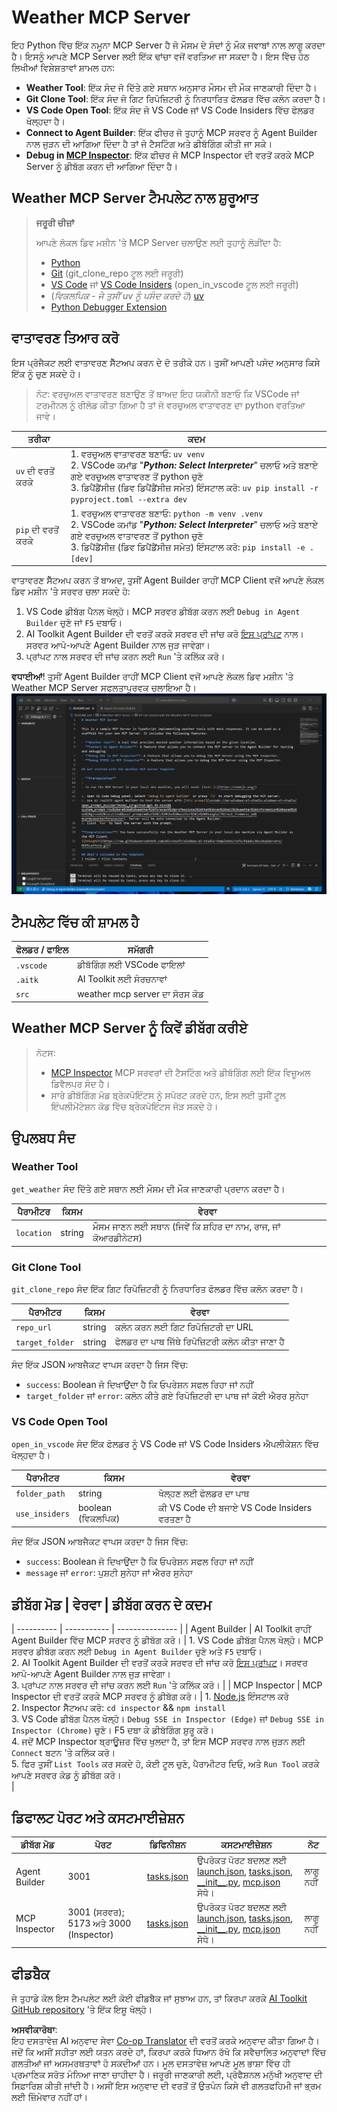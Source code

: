 <!--
CO_OP_TRANSLATOR_METADATA:
{
  "original_hash": "a3f252a62f059360855de5331a575898",
  "translation_date": "2025-06-10T07:07:55+00:00",
  "source_file": "10-StreamliningAIWorkflowsBuildingAnMCPServerWithAIToolkit/lab4/code/github_mcp_server/README.md",
  "language_code": "pa"
}
-->
# Weather MCP Server

ਇਹ Python ਵਿੱਚ ਇੱਕ ਨਮੂਨਾ MCP Server ਹੈ ਜੋ ਮੌਸਮ ਦੇ ਸੰਦਾਂ ਨੂੰ ਮੌਕ ਜਵਾਬਾਂ ਨਾਲ ਲਾਗੂ ਕਰਦਾ ਹੈ। ਇਸਨੂੰ ਆਪਣੇ MCP Server ਲਈ ਇੱਕ ਢਾਂਚਾ ਵਜੋਂ ਵਰਤਿਆ ਜਾ ਸਕਦਾ ਹੈ। ਇਸ ਵਿੱਚ ਹੇਠ ਲਿਖੀਆਂ ਵਿਸ਼ੇਸ਼ਤਾਵਾਂ ਸ਼ਾਮਲ ਹਨ:

- **Weather Tool**: ਇੱਕ ਸੰਦ ਜੋ ਦਿੱਤੇ ਗਏ ਸਥਾਨ ਅਨੁਸਾਰ ਮੌਸਮ ਦੀ ਮੌਕ ਜਾਣਕਾਰੀ ਦਿੰਦਾ ਹੈ।
- **Git Clone Tool**: ਇੱਕ ਸੰਦ ਜੋ ਗਿਟ ਰਿਪੋਜ਼ਿਟਰੀ ਨੂੰ ਨਿਰਧਾਰਿਤ ਫੋਲਡਰ ਵਿੱਚ ਕਲੋਨ ਕਰਦਾ ਹੈ।
- **VS Code Open Tool**: ਇੱਕ ਸੰਦ ਜੋ VS Code ਜਾਂ VS Code Insiders ਵਿੱਚ ਫੋਲਡਰ ਖੋਲ੍ਹਦਾ ਹੈ।
- **Connect to Agent Builder**: ਇੱਕ ਫੀਚਰ ਜੋ ਤੁਹਾਨੂੰ MCP ਸਰਵਰ ਨੂੰ Agent Builder ਨਾਲ ਜੁੜਨ ਦੀ ਆਗਿਆ ਦਿੰਦਾ ਹੈ ਤਾਂ ਜੋ ਟੈਸਟਿੰਗ ਅਤੇ ਡੀਬੱਗਿੰਗ ਕੀਤੀ ਜਾ ਸਕੇ।
- **Debug in [MCP Inspector](https://github.com/modelcontextprotocol/inspector)**: ਇੱਕ ਫੀਚਰ ਜੋ MCP Inspector ਦੀ ਵਰਤੋਂ ਕਰਕੇ MCP Server ਨੂੰ ਡੀਬੱਗ ਕਰਨ ਦੀ ਆਗਿਆ ਦਿੰਦਾ ਹੈ।

## Weather MCP Server ਟੈਮਪਲੇਟ ਨਾਲ ਸ਼ੁਰੂਆਤ

> **ਜਰੂਰੀ ਚੀਜ਼ਾਂ**
>
> ਆਪਣੇ ਲੋਕਲ ਡਿਵ ਮਸ਼ੀਨ 'ਤੇ MCP Server ਚਲਾਉਣ ਲਈ ਤੁਹਾਨੂੰ ਲੋੜੀਂਦਾ ਹੈ:
>
> - [Python](https://www.python.org/)
> - [Git](https://git-scm.com/) (git_clone_repo ਟੂਲ ਲਈ ਜਰੂਰੀ)
> - [VS Code](https://code.visualstudio.com/) ਜਾਂ [VS Code Insiders](https://code.visualstudio.com/insiders/) (open_in_vscode ਟੂਲ ਲਈ ਜਰੂਰੀ)
> - (*ਵਿਕਲਪਿਕ - ਜੇ ਤੁਸੀਂ uv ਨੂੰ ਪਸੰਦ ਕਰਦੇ ਹੋ*) [uv](https://github.com/astral-sh/uv)
> - [Python Debugger Extension](https://marketplace.visualstudio.com/items?itemName=ms-python.debugpy)

## ਵਾਤਾਵਰਣ ਤਿਆਰ ਕਰੋ

ਇਸ ਪ੍ਰੋਜੈਕਟ ਲਈ ਵਾਤਾਵਰਣ ਸੈੱਟਅਪ ਕਰਨ ਦੇ ਦੋ ਤਰੀਕੇ ਹਨ। ਤੁਸੀਂ ਆਪਣੀ ਪਸੰਦ ਅਨੁਸਾਰ ਕਿਸੇ ਇੱਕ ਨੂੰ ਚੁਣ ਸਕਦੇ ਹੋ।

> ਨੋਟ: ਵਰਚੁਅਲ ਵਾਤਾਵਰਣ ਬਣਾਉਣ ਤੋਂ ਬਾਅਦ ਇਹ ਯਕੀਨੀ ਬਣਾਓ ਕਿ VSCode ਜਾਂ ਟਰਮੀਨਲ ਨੂੰ ਰੀਲੋਡ ਕੀਤਾ ਗਿਆ ਹੈ ਤਾਂ ਜੋ ਵਰਚੁਅਲ ਵਾਤਾਵਰਣ ਦਾ python ਵਰਤਿਆ ਜਾਵੇ।

| ਤਰੀਕਾ | ਕਦਮ |
| -------- | ----- |
| `uv` ਦੀ ਵਰਤੋਂ ਕਰਕੇ | 1. ਵਰਚੁਅਲ ਵਾਤਾਵਰਣ ਬਣਾਓ: `uv venv` <br>2. VSCode ਕਮਾਂਡ "***Python: Select Interpreter***" ਚਲਾਓ ਅਤੇ ਬਣਾਏ ਗਏ ਵਰਚੁਅਲ ਵਾਤਾਵਰਣ ਤੋਂ python ਚੁਣੋ <br>3. ਡਿਪੈਂਡੈਂਸੀਜ਼ (ਡਿਵ ਡਿਪੈਂਡੈਂਸੀਜ਼ ਸਮੇਤ) ਇੰਸਟਾਲ ਕਰੋ: `uv pip install -r pyproject.toml --extra dev` |
| `pip` ਦੀ ਵਰਤੋਂ ਕਰਕੇ | 1. ਵਰਚੁਅਲ ਵਾਤਾਵਰਣ ਬਣਾਓ: `python -m venv .venv` <br>2. VSCode ਕਮਾਂਡ "***Python: Select Interpreter***" ਚਲਾਓ ਅਤੇ ਬਣਾਏ ਗਏ ਵਰਚੁਅਲ ਵਾਤਾਵਰਣ ਤੋਂ python ਚੁਣੋ<br>3. ਡਿਪੈਂਡੈਂਸੀਜ਼ (ਡਿਵ ਡਿਪੈਂਡੈਂਸੀਜ਼ ਸਮੇਤ) ਇੰਸਟਾਲ ਕਰੋ: `pip install -e .[dev]` |

ਵਾਤਾਵਰਣ ਸੈੱਟਅਪ ਕਰਨ ਤੋਂ ਬਾਅਦ, ਤੁਸੀਂ Agent Builder ਰਾਹੀਂ MCP Client ਵਜੋਂ ਆਪਣੇ ਲੋਕਲ ਡਿਵ ਮਸ਼ੀਨ 'ਤੇ ਸਰਵਰ ਚਲਾ ਸਕਦੇ ਹੋ:
1. VS Code ਡੀਬੱਗ ਪੈਨਲ ਖੋਲ੍ਹੋ। MCP ਸਰਵਰ ਡੀਬੱਗ ਕਰਨ ਲਈ `Debug in Agent Builder` ਚੁਣੋ ਜਾਂ `F5` ਦਬਾਓ।
2. AI Toolkit Agent Builder ਦੀ ਵਰਤੋਂ ਕਰਕੇ ਸਰਵਰ ਦੀ ਜਾਂਚ ਕਰੋ [ਇਸ ਪ੍ਰਾਂਪਟ](../../../../../../../../../../../open_prompt_builder) ਨਾਲ। ਸਰਵਰ ਆਪੋ-ਆਪਣੇ Agent Builder ਨਾਲ ਜੁੜ ਜਾਵੇਗਾ।
3. ਪ੍ਰਾਂਪਟ ਨਾਲ ਸਰਵਰ ਦੀ ਜਾਂਚ ਕਰਨ ਲਈ `Run` 'ਤੇ ਕਲਿੱਕ ਕਰੋ।

**ਵਧਾਈਆਂ**! ਤੁਸੀਂ Agent Builder ਰਾਹੀਂ MCP Client ਵਜੋਂ ਆਪਣੇ ਲੋਕਲ ਡਿਵ ਮਸ਼ੀਨ 'ਤੇ Weather MCP Server ਸਫਲਤਾਪੂਰਵਕ ਚਲਾਇਆ ਹੈ।
![DebugMCP](https://raw.githubusercontent.com/microsoft/windows-ai-studio-templates/refs/heads/dev/mcpServers/mcp_debug.gif)

## ਟੈਮਪਲੇਟ ਵਿੱਚ ਕੀ ਸ਼ਾਮਲ ਹੈ

| ਫੋਲਡਰ / ਫਾਇਲ | ਸਮੱਗਰੀ |
| ------------ | -------------------------------------------- |
| `.vscode` | ਡੀਬੱਗਿੰਗ ਲਈ VSCode ਫਾਇਲਾਂ |
| `.aitk` | AI Toolkit ਲਈ ਸੰਰਚਨਾਵਾਂ |
| `src` | weather mcp server ਦਾ ਸੋਰਸ ਕੋਡ |

## Weather MCP Server ਨੂੰ ਕਿਵੇਂ ਡੀਬੱਗ ਕਰੀਏ

> ਨੋਟਸ:
> - [MCP Inspector](https://github.com/modelcontextprotocol/inspector) MCP ਸਰਵਰਾਂ ਦੀ ਟੈਸਟਿੰਗ ਅਤੇ ਡੀਬੱਗਿੰਗ ਲਈ ਇੱਕ ਵਿਜ਼ੂਅਲ ਡਿਵੈਲਪਰ ਸੰਦ ਹੈ।
> - ਸਾਰੇ ਡੀਬੱਗਿੰਗ ਮੋਡ ਬ੍ਰੇਕਪੋਇੰਟਸ ਨੂੰ ਸਪੋਰਟ ਕਰਦੇ ਹਨ, ਇਸ ਲਈ ਤੁਸੀਂ ਟੂਲ ਇੰਪਲੀਮੇਂਟੇਸ਼ਨ ਕੋਡ ਵਿੱਚ ਬ੍ਰੇਕਪੋਇੰਟਸ ਜੋੜ ਸਕਦੇ ਹੋ।

## ਉਪਲਬਧ ਸੰਦ

### Weather Tool
`get_weather` ਸੰਦ ਦਿੱਤੇ ਗਏ ਸਥਾਨ ਲਈ ਮੌਸਮ ਦੀ ਮੌਕ ਜਾਣਕਾਰੀ ਪ੍ਰਦਾਨ ਕਰਦਾ ਹੈ।

| ਪੈਰਾਮੀਟਰ | ਕਿਸਮ | ਵੇਰਵਾ |
| --------- | ---- | ----------- |
| `location` | string | ਮੌਸਮ ਜਾਣਨ ਲਈ ਸਥਾਨ (ਜਿਵੇਂ ਕਿ ਸ਼ਹਿਰ ਦਾ ਨਾਮ, ਰਾਜ, ਜਾਂ ਕੋਆਰਡੀਨੇਟਸ) |

### Git Clone Tool
`git_clone_repo` ਸੰਦ ਇੱਕ ਗਿਟ ਰਿਪੋਜ਼ਿਟਰੀ ਨੂੰ ਨਿਰਧਾਰਿਤ ਫੋਲਡਰ ਵਿੱਚ ਕਲੋਨ ਕਰਦਾ ਹੈ।

| ਪੈਰਾਮੀਟਰ | ਕਿਸਮ | ਵੇਰਵਾ |
| --------- | ---- | ----------- |
| `repo_url` | string | ਕਲੋਨ ਕਰਨ ਲਈ ਗਿਟ ਰਿਪੋਜ਼ਿਟਰੀ ਦਾ URL |
| `target_folder` | string | ਫੋਲਡਰ ਦਾ ਪਾਥ ਜਿੱਥੇ ਰਿਪੋਜ਼ਿਟਰੀ ਕਲੋਨ ਕੀਤਾ ਜਾਣਾ ਹੈ |

ਸੰਦ ਇੱਕ JSON ਆਬਜੈਕਟ ਵਾਪਸ ਕਰਦਾ ਹੈ ਜਿਸ ਵਿੱਚ:
- `success`: Boolean ਜੋ ਦਿਖਾਉਂਦਾ ਹੈ ਕਿ ਓਪਰੇਸ਼ਨ ਸਫਲ ਰਿਹਾ ਜਾਂ ਨਹੀਂ
- `target_folder` ਜਾਂ `error`: ਕਲੋਨ ਕੀਤੇ ਗਏ ਰਿਪੋਜ਼ਿਟਰੀ ਦਾ ਪਾਥ ਜਾਂ ਕੋਈ ਐਰਰ ਸੁਨੇਹਾ

### VS Code Open Tool
`open_in_vscode` ਸੰਦ ਇੱਕ ਫੋਲਡਰ ਨੂੰ VS Code ਜਾਂ VS Code Insiders ਐਪਲੀਕੇਸ਼ਨ ਵਿੱਚ ਖੋਲ੍ਹਦਾ ਹੈ।

| ਪੈਰਾਮੀਟਰ | ਕਿਸਮ | ਵੇਰਵਾ |
| --------- | ---- | ----------- |
| `folder_path` | string | ਖੋਲ੍ਹਣ ਲਈ ਫੋਲਡਰ ਦਾ ਪਾਥ |
| `use_insiders` | boolean (ਵਿਕਲਪਿਕ) | ਕੀ VS Code ਦੀ ਬਜਾਏ VS Code Insiders ਵਰਤਣਾ ਹੈ |

ਸੰਦ ਇੱਕ JSON ਆਬਜੈਕਟ ਵਾਪਸ ਕਰਦਾ ਹੈ ਜਿਸ ਵਿੱਚ:
- `success`: Boolean ਜੋ ਦਿਖਾਉਂਦਾ ਹੈ ਕਿ ਓਪਰੇਸ਼ਨ ਸਫਲ ਰਿਹਾ ਜਾਂ ਨਹੀਂ
- `message` ਜਾਂ `error`: ਪੁਸ਼ਟੀ ਸੁਨੇਹਾ ਜਾਂ ਐਰਰ ਸੁਨੇਹਾ

## ਡੀਬੱਗ ਮੋਡ | ਵੇਰਵਾ | ਡੀਬੱਗ ਕਰਨ ਦੇ ਕਦਮ
| ---------- | ----------- | --------------- |
| Agent Builder | AI Toolkit ਰਾਹੀਂ Agent Builder ਵਿੱਚ MCP ਸਰਵਰ ਨੂੰ ਡੀਬੱਗ ਕਰੋ। | 1. VS Code ਡੀਬੱਗ ਪੈਨਲ ਖੋਲ੍ਹੋ। MCP ਸਰਵਰ ਡੀਬੱਗ ਕਰਨ ਲਈ `Debug in Agent Builder` ਚੁਣੋ ਅਤੇ `F5` ਦਬਾਓ।<br>2. AI Toolkit Agent Builder ਦੀ ਵਰਤੋਂ ਕਰਕੇ ਸਰਵਰ ਦੀ ਜਾਂਚ ਕਰੋ [ਇਸ ਪ੍ਰਾਂਪਟ](../../../../../../../../../../../open_prompt_builder)। ਸਰਵਰ ਆਪੋ-ਆਪਣੇ Agent Builder ਨਾਲ ਜੁੜ ਜਾਵੇਗਾ।<br>3. ਪ੍ਰਾਂਪਟ ਨਾਲ ਸਰਵਰ ਦੀ ਜਾਂਚ ਕਰਨ ਲਈ `Run` 'ਤੇ ਕਲਿੱਕ ਕਰੋ। |
| MCP Inspector | MCP Inspector ਦੀ ਵਰਤੋਂ ਕਰਕੇ MCP ਸਰਵਰ ਨੂੰ ਡੀਬੱਗ ਕਰੋ। | 1. [Node.js](https://nodejs.org/) ਇੰਸਟਾਲ ਕਰੋ<br>2. Inspector ਸੈੱਟਅਪ ਕਰੋ: `cd inspector` && `npm install` <br>3. VS Code ਡੀਬੱਗ ਪੈਨਲ ਖੋਲ੍ਹੋ। `Debug SSE in Inspector (Edge)` ਜਾਂ `Debug SSE in Inspector (Chrome)` ਚੁਣੋ। F5 ਦਬਾ ਕੇ ਡੀਬੱਗਿੰਗ ਸ਼ੁਰੂ ਕਰੋ।<br>4. ਜਦੋਂ MCP Inspector ਬ੍ਰਾਊਜ਼ਰ ਵਿੱਚ ਖੁਲਦਾ ਹੈ, ਤਾਂ ਇਸ MCP ਸਰਵਰ ਨਾਲ ਜੁੜਨ ਲਈ `Connect` ਬਟਨ 'ਤੇ ਕਲਿੱਕ ਕਰੋ।<br>5. ਫਿਰ ਤੁਸੀਂ `List Tools` ਕਰ ਸਕਦੇ ਹੋ, ਕੋਈ ਟੂਲ ਚੁਣੋ, ਪੈਰਾਮੀਟਰ ਦਿਓ, ਅਤੇ `Run Tool` ਕਰਕੇ ਆਪਣੇ ਸਰਵਰ ਕੋਡ ਨੂੰ ਡੀਬੱਗ ਕਰੋ।<br> |

## ਡਿਫਾਲਟ ਪੋਰਟ ਅਤੇ ਕਸਟਮਾਈਜ਼ੇਸ਼ਨ

| ਡੀਬੱਗ ਮੋਡ | ਪੋਰਟ | ਡਿਫਿਨੀਸ਼ਨ | ਕਸਟਮਾਈਜ਼ੇਸ਼ਨ | ਨੋਟ |
| ---------- | ----- | ------------ | -------------- |-------------- |
| Agent Builder | 3001 | [tasks.json](../../../../../../10-StreamliningAIWorkflowsBuildingAnMCPServerWithAIToolkit/lab4/code/github_mcp_server/.vscode/tasks.json) | ਉਪਰੋਕਤ ਪੋਰਟ ਬਦਲਣ ਲਈ [launch.json](../../../../../../10-StreamliningAIWorkflowsBuildingAnMCPServerWithAIToolkit/lab4/code/github_mcp_server/.vscode/launch.json), [tasks.json](../../../../../../10-StreamliningAIWorkflowsBuildingAnMCPServerWithAIToolkit/lab4/code/github_mcp_server/.vscode/tasks.json), [\_\_init\_\_.py](../../../../../../10-StreamliningAIWorkflowsBuildingAnMCPServerWithAIToolkit/lab4/code/github_mcp_server/src/__init__.py), [mcp.json](../../../../../../10-StreamliningAIWorkflowsBuildingAnMCPServerWithAIToolkit/lab4/code/github_mcp_server/.aitk/mcp.json) ਸੋਧੋ। | ਲਾਗੂ ਨਹੀਂ |
| MCP Inspector | 3001 (ਸਰਵਰ); 5173 ਅਤੇ 3000 (Inspector) | [tasks.json](../../../../../../10-StreamliningAIWorkflowsBuildingAnMCPServerWithAIToolkit/lab4/code/github_mcp_server/.vscode/tasks.json) | ਉਪਰੋਕਤ ਪੋਰਟ ਬਦਲਣ ਲਈ [launch.json](../../../../../../10-StreamliningAIWorkflowsBuildingAnMCPServerWithAIToolkit/lab4/code/github_mcp_server/.vscode/launch.json), [tasks.json](../../../../../../10-StreamliningAIWorkflowsBuildingAnMCPServerWithAIToolkit/lab4/code/github_mcp_server/.vscode/tasks.json), [\_\_init\_\_.py](../../../../../../10-StreamliningAIWorkflowsBuildingAnMCPServerWithAIToolkit/lab4/code/github_mcp_server/src/__init__.py), [mcp.json](../../../../../../10-StreamliningAIWorkflowsBuildingAnMCPServerWithAIToolkit/lab4/code/github_mcp_server/.aitk/mcp.json) ਸੋਧੋ। | ਲਾਗੂ ਨਹੀਂ |

## ਫੀਡਬੈਕ

ਜੇ ਤੁਹਾਡੇ ਕੋਲ ਇਸ ਟੈਮਪਲੇਟ ਲਈ ਕੋਈ ਫੀਡਬੈਕ ਜਾਂ ਸੁਝਾਅ ਹਨ, ਤਾਂ ਕਿਰਪਾ ਕਰਕੇ [AI Toolkit GitHub repository](https://github.com/microsoft/vscode-ai-toolkit/issues) 'ਤੇ ਇੱਕ ਇਸ਼ੂ ਖੋਲ੍ਹੋ।

**ਅਸਵੀਕਾਰੋਥਾ**:  
ਇਹ ਦਸਤਾਵੇਜ਼ AI ਅਨੁਵਾਦ ਸੇਵਾ [Co-op Translator](https://github.com/Azure/co-op-translator) ਦੀ ਵਰਤੋਂ ਕਰਕੇ ਅਨੁਵਾਦ ਕੀਤਾ ਗਿਆ ਹੈ। ਜਦੋਂ ਕਿ ਅਸੀਂ ਸਹੀਤਾ ਲਈ ਯਤਨ ਕਰਦੇ ਹਾਂ, ਕਿਰਪਾ ਕਰਕੇ ਧਿਆਨ ਰੱਖੋ ਕਿ ਸਵੈਚਾਲਿਤ ਅਨੁਵਾਦਾਂ ਵਿੱਚ ਗਲਤੀਆਂ ਜਾਂ ਅਸਮਰਥਤਾਵਾਂ ਹੋ ਸਕਦੀਆਂ ਹਨ। ਮੂਲ ਦਸਤਾਵੇਜ਼ ਆਪਣੇ ਮੂਲ ਭਾਸ਼ਾ ਵਿੱਚ ਹੀ ਪ੍ਰਮਾਣਿਕ ਸਰੋਤ ਮੰਨਿਆ ਜਾਣਾ ਚਾਹੀਦਾ ਹੈ। ਜਰੂਰੀ ਜਾਣਕਾਰੀ ਲਈ, ਪ੍ਰੋਫੈਸ਼ਨਲ ਮਨੁੱਖੀ ਅਨੁਵਾਦ ਦੀ ਸਿਫ਼ਾਰਿਸ਼ ਕੀਤੀ ਜਾਂਦੀ ਹੈ। ਅਸੀਂ ਇਸ ਅਨੁਵਾਦ ਦੀ ਵਰਤੋਂ ਤੋਂ ਉਤਪੰਨ ਕਿਸੇ ਵੀ ਗਲਤਫਹਿਮੀ ਜਾਂ ਭ੍ਰਮ ਲਈ ਜ਼ਿੰਮੇਵਾਰ ਨਹੀਂ ਹਾਂ।